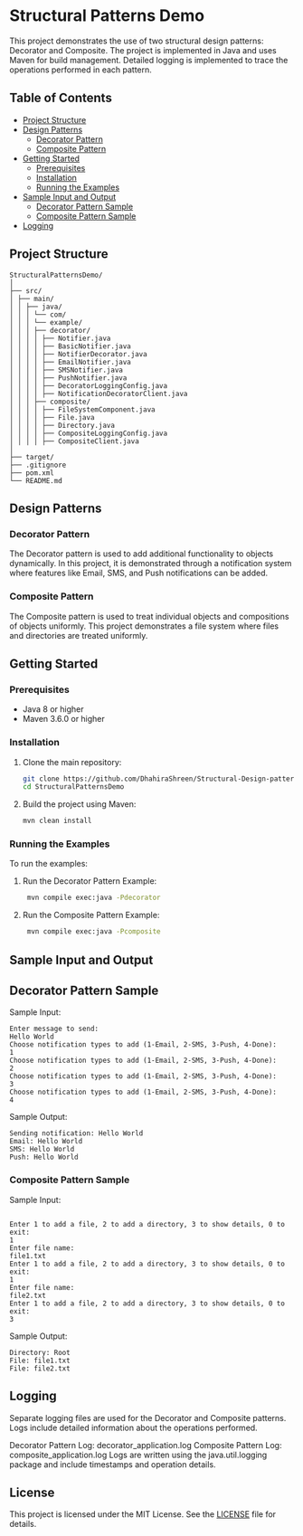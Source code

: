 # Structural Patterns Demo

This project demonstrates the use of two structural design patterns: Decorator and Composite. The project is implemented in Java and uses Maven for build management. Detailed logging is implemented to trace the operations performed in each pattern.

## Table of Contents

- [Project Structure](#project-structure)
- [Design Patterns](#design-patterns)
  - [Decorator Pattern](#decorator-pattern)
  - [Composite Pattern](#composite-pattern)
- [Getting Started](#getting-started)
  - [Prerequisites](#prerequisites)
  - [Installation](#installation)
  - [Running the Examples](#running-the-examples)
- [Sample Input and Output](#sample-input-and-output)
  - [Decorator Pattern Sample](#decorator-pattern-sample)
  - [Composite Pattern Sample](#composite-pattern-sample)
- [Logging](#logging)

## Project Structure
```
StructuralPatternsDemo/
│
├── src/
│ ├── main/
│ │ ├── java/
│ │ │ └── com/
│ │ │ └── example/
│ │ │ ├── decorator/
│ │ │ │ ├── Notifier.java
│ │ │ │ ├── BasicNotifier.java
│ │ │ │ ├── NotifierDecorator.java
│ │ │ │ ├── EmailNotifier.java
│ │ │ │ ├── SMSNotifier.java
│ │ │ │ ├── PushNotifier.java
│ │ │ │ ├── DecoratorLoggingConfig.java
│ │ │ │ ├── NotificationDecoratorClient.java
│ │ │ ├── composite/
│ │ │ │ ├── FileSystemComponent.java
│ │ │ │ ├── File.java
│ │ │ │ ├── Directory.java
│ │ │ │ ├── CompositeLoggingConfig.java
│ │ │ │ ├── CompositeClient.java
│
├── target/
├── .gitignore
├── pom.xml
└── README.md
```

## Design Patterns

### Decorator Pattern

The Decorator pattern is used to add additional functionality to objects dynamically. In this project, it is demonstrated through a notification system where features like Email, SMS, and Push notifications can be added.

### Composite Pattern

The Composite pattern is used to treat individual objects and compositions of objects uniformly. This project demonstrates a file system where files and directories are treated uniformly.

## Getting Started

### Prerequisites

- Java 8 or higher
- Maven 3.6.0 or higher

### Installation

1. Clone the main repository:
   ```sh
   git clone https://github.com/DhahiraShreen/Structural-Design-pattern-Usecases.git
   cd StructuralPatternsDemo
2. Build the project using Maven:
   ```sh
   mvn clean install

   
### Running the Examples
To run the examples:

1. Run the Decorator Pattern Example:
   ```sh
    mvn compile exec:java -Pdecorator

2. Run the Composite Pattern Example:
   ```sh
    mvn compile exec:java -Pcomposite


## Sample Input and Output
 ## Decorator Pattern Sample
Sample Input:
```
Enter message to send:
Hello World
Choose notification types to add (1-Email, 2-SMS, 3-Push, 4-Done):
1
Choose notification types to add (1-Email, 2-SMS, 3-Push, 4-Done):
2
Choose notification types to add (1-Email, 2-SMS, 3-Push, 4-Done):
3
Choose notification types to add (1-Email, 2-SMS, 3-Push, 4-Done):
4
```
Sample Output:
```
Sending notification: Hello World
Email: Hello World
SMS: Hello World
Push: Hello World
```

### Composite Pattern Sample
Sample Input:
```

Enter 1 to add a file, 2 to add a directory, 3 to show details, 0 to exit:
1
Enter file name:
file1.txt
Enter 1 to add a file, 2 to add a directory, 3 to show details, 0 to exit:
1
Enter file name:
file2.txt
Enter 1 to add a file, 2 to add a directory, 3 to show details, 0 to exit:
3
```
Sample Output:

```
Directory: Root
File: file1.txt
File: file2.txt
```

## Logging
Separate logging files are used for the Decorator and Composite patterns. Logs include detailed information about the operations performed.

Decorator Pattern Log: decorator_application.log
Composite Pattern Log: composite_application.log
Logs are written using the java.util.logging package and include timestamps and operation details.


## License

This project is licensed under the MIT License. See the [LICENSE](LICENSE) file for details.
